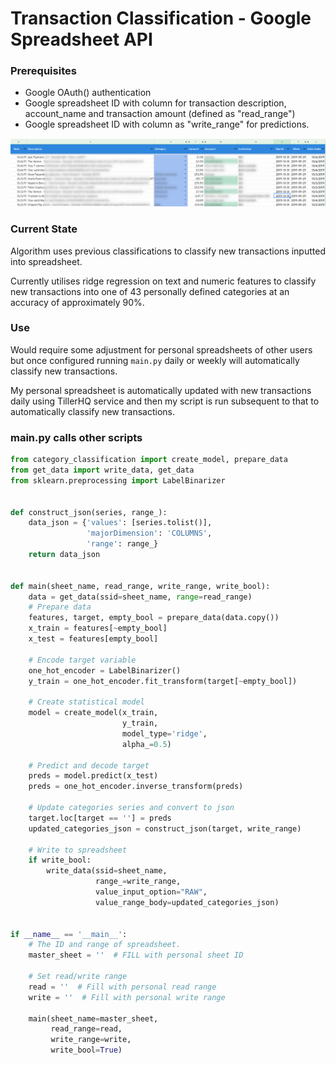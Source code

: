 # Transaction Classification - Google Spreadsheet API

### Prerequisites

- Google OAuth() authentication
- Google spreadsheet ID with column for transaction description, account_name and transaction amount (defined as "read_range")
- Google spreadsheet ID with column as "write_range" for predictions.

![1570246494775](./1570246494775.png)



### Current State

Algorithm uses previous classifications to classify new transactions inputted into spreadsheet.

Currently utilises ridge regression on text and numeric features to classify new transactions into one of 43 personally defined categories at an accuracy of approximately 90%.



### Use 

Would require some adjustment for personal spreadsheets of other users but once configured running `main.py` daily or weekly will automatically classify new transactions.

My personal spreadsheet is automatically updated with new transactions daily using TillerHQ service and then my script is run subsequent to that to automatically classify new transactions.



### main.py calls other scripts

```python
from category_classification import create_model, prepare_data
from get_data import write_data, get_data
from sklearn.preprocessing import LabelBinarizer


def construct_json(series, range_):
    data_json = {'values': [series.tolist()],
                 'majorDimension': 'COLUMNS',
                 'range': range_}
    return data_json


def main(sheet_name, read_range, write_range, write_bool):
    data = get_data(ssid=sheet_name, range=read_range)
    # Prepare data
    features, target, empty_bool = prepare_data(data.copy())
    x_train = features[~empty_bool]
    x_test = features[empty_bool]

    # Encode target variable
    one_hot_encoder = LabelBinarizer()
    y_train = one_hot_encoder.fit_transform(target[~empty_bool])

    # Create statistical model
    model = create_model(x_train,
                         y_train,
                         model_type='ridge',
                         alpha_=0.5)

    # Predict and decode target
    preds = model.predict(x_test)
    preds = one_hot_encoder.inverse_transform(preds)

    # Update categories series and convert to json
    target.loc[target == ''] = preds
    updated_categories_json = construct_json(target, write_range)

    # Write to spreadsheet
    if write_bool:
        write_data(ssid=sheet_name,
                   range_=write_range,
                   value_input_option="RAW",
                   value_range_body=updated_categories_json)


if __name__ == '__main__':
    # The ID and range of spreadsheet.
    master_sheet = ''  # FILL with personal sheet ID

    # Set read/write range
    read = ''  # Fill with personal read range
    write = ''  # Fill with personal write range

    main(sheet_name=master_sheet,
         read_range=read,
         write_range=write,
         write_bool=True)
```

